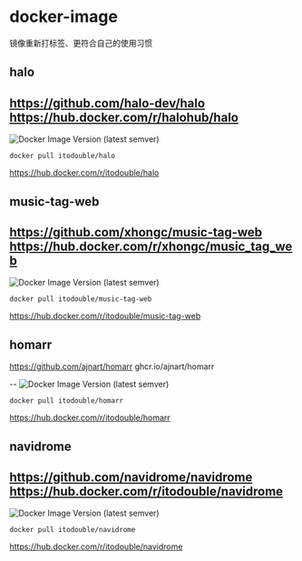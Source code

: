 # docker-image
镜像重新打标签、更符合自己的使用习惯

## halo
https://github.com/halo-dev/halo
https://hub.docker.com/r/halohub/halo
-- 
![Docker Image Version (latest semver)](https://img.shields.io/docker/v/itodouble/frp?sort=semver)
```
docker pull itodouble/halo
```
https://hub.docker.com/r/itodouble/halo

## music-tag-web
https://github.com/xhongc/music-tag-web
https://hub.docker.com/r/xhongc/music_tag_web
--
![Docker Image Version (latest semver)](https://img.shields.io/docker/v/itodouble/music-tag-web?sort=semver)
```
docker pull itodouble/music-tag-web
```
https://hub.docker.com/r/itodouble/music-tag-web

## homarr
https://github.com/ajnart/homarr
ghcr.io/ajnart/homarr

-- 
![Docker Image Version (latest semver)](https://img.shields.io/docker/v/itodouble/homarr?sort=semver)
```
docker pull itodouble/homarr
```
https://hub.docker.com/r/itodouble/homarr

## navidrome
https://github.com/navidrome/navidrome
https://hub.docker.com/r/itodouble/navidrome
--
![Docker Image Version (latest semver)](https://img.shields.io/docker/v/itodouble/navidrome?sort=semver)
```
docker pull itodouble/navidrome
```
https://hub.docker.com/r/itodouble/navidrome
